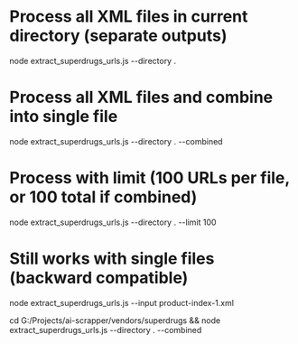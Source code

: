 # Process all XML files in current directory (separate outputs)
node extract_superdrugs_urls.js --directory .

# Process all XML files and combine into single file
node extract_superdrugs_urls.js --directory . --combined

# Process with limit (100 URLs per file, or 100 total if combined)
node extract_superdrugs_urls.js --directory . --limit 100

# Still works with single files (backward compatible)
node extract_superdrugs_urls.js --input product-index-1.xml

cd G:/Projects/ai-scrapper/vendors/superdrugs && node extract_superdrugs_urls.js --directory . --combined